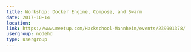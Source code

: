 ```yaml
---
title: Workshop: Docker Engine, Compose, and Swarm
date: 2017-10-14
location: 
link: https://www.meetup.com/Hackschool-Mannheim/events/239901378/
usergroup: nodehd
type: usergroup
---
```

